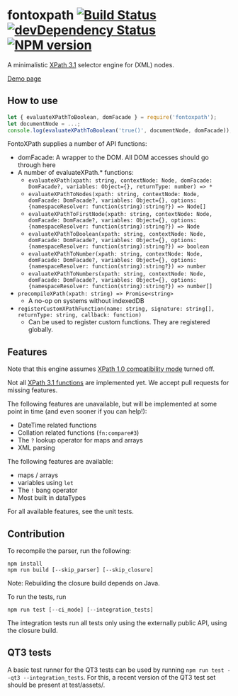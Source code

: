 # fontoxpath [![Build Status](https://travis-ci.org/FontoXML/fontoxpath.svg?branch=master)](https://travis-ci.org/FontoXML/fontoxpath) [![devDependency Status](https://david-dm.org/FontoXML/fontoxpath/dev-status.svg)](https://david-dm.org/FontoXML/fontoxpath#info=devDependencies) [![NPM version](https://badge.fury.io/js/fontoxpath.svg)](http://badge.fury.io/js/fontoxpath)


A minimalistic [XPath 3.1](https://www.w3.org/TR/xpath-31/) selector engine for (XML) nodes.

[Demo page](http://xpath.labs.fontoxml.com)

## How to use

```JavaScript
let { evaluateXPathToBoolean, domFacade } = require('fontoxpath');
let documentNode = ...;
console.log(evaluateXPathToBoolean('true()', documentNode, domFacade)); // => true
```

FontoXPath supplies a number of API functions:

* domFacade: A wrapper to the DOM. All DOM accesses should go through here
* A number of evaluateXPath.* functions:
  * `evaluateXPath(xpath: string, contextNode: Node, domFacade: DomFacade?, variables: Object={}, returnType: number) => *`
  * `evaluateXPathToNodes(xpath: string, contextNode: Node, domFacade: DomFacade?, variables: Object={}, options: {namespaceResolver: function(string):string?}) => Node[]`
  * `evaluateXPathToFirstNode(xpath: string, contextNode: Node, domFacade: DomFacade?, variables: Object={}, options:  {namespaceResolver: function(string):string?}) => Node`
  * `evaluateXPathToBoolean(xpath: string, contextNode: Node, domFacade: DomFacade?, variables: Object={}, options:  {namespaceResolver: function(string):string?}) => boolean`
  * `evaluateXPathToNumber(xpath: string, contextNode: Node, domFacade: DomFacade?, variables: Object={}, options:  {namespaceResolver: function(string):string?}) => number`
  * `evaluateXPathToNumbers(xpath: string, contextNode: Node, domFacade: DomFacade?, variables: Object={}, options:  {namespaceResolver: function(string):string?}) => number[]`
* `precompileXPath(xpath: string) => Promise<string>`
  * A no-op on systems without indexedDB
* `registerCustomXPathFunction(name: string, signature: string[], returnType: string, callback: function)`
  * Can be used to register custom functions. They are registered globally.

## Features

Note that this engine assumes [XPath 1.0 compatibility mode](https://www.w3.org/TR/xpath-31/#id-backwards-compatibility) turned off.

Not all [XPath 3.1 functions](https://www.w3.org/TR/xpath-functions-31/) are implemented yet. We accept pull requests for missing features.

The following features are unavailable, but will be implemented at some point in time (and even sooner if you can help!):

* DateTime related functions
* Collation related functions (`fn:compare#3`)
* The `?` lookup operator for maps and arrays
* XML parsing

The following features are available:

* maps / arrays
* variables using `let`
* The `!` bang operator
* Most built in dataTypes

For all available features, see the unit tests.

## Contribution

To recompile the parser, run the following:

```
npm install
npm run build [--skip_parser] [--skip_closure]
```

Note: Rebuilding the closure build depends on Java.

To run the tests, run

```
npm run test [--ci_mode] [--integration_tests]
```

The integration tests run all tests only using the externally public API, using the closure build.

## QT3 tests

A basic test runner for the QT3 tests can be used by running `npm run test --qt3 --integration_tests`.
For this, a recent version of the QT3 test set should be present at test/assets/.
